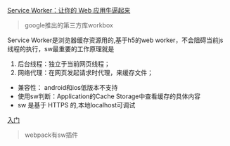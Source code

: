 [Service Worker：让你的 Web 应用牛逼起来](https://mp.weixin.qq.com/s?__biz=MzAxODE2MjM1MA==&mid=2651558205&idx=1&sn=dd11567dcd1ab503b9964f6e4606f8c6&chksm=802546fcb752cfeacd11459fed1d98ff60d4574f918a5c96e465637ebefa1c799f4b99295d53&scene=126&sessionid=1587518477&key=0f868f605069a9cd9971bc92db4534ab7f57cf88765060afba80c5252d5afc6b76e0a38d07371f1f02e3f187103afd86630c8ad7aa137112a490cc4946250a0cf0fe8cdaad001e70680275c00307d88a&ascene=1&uin=MzgxOTk1Nzk1&devicetype=Windows+10&version=62080079&lang=zh_CN&exportkey=AwRPA69XIs9ZC0y%2B0vcNdsk%3D&pass_ticket=7atVDA1UwG8U3YKRz%2FDYi41ICNe8jnPg5I8kcuW3Jd1wgodi9Dg7LNTe3BtlTLNn)

> google推出的第三方库workbox

Service Worker是浏览器缓存资源用的,基于h5的web worker，不会阻碍当前js线程的执行，sw最重要的工作原理就是
1. 后台线程：独立于当前网页线程；
2. 网络代理：在网页发起请求时代理，来缓存文件；

- 兼容性： android和ios低版本不支持
- 使用sw判断：Application的Cache Storage中查看缓存的具体内容
- sw 是基于 HTTPS 的,本地localhost可调试

[入门](https://www.cnblogs.com/gyz418/p/10836688.html) 

> webpack有sw插件
